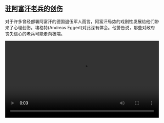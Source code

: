 <!--1631108825000-->
[驻阿富汗老兵的创伤](https://www.dw.com/zh/%E9%A9%BB%E9%98%BF%E5%AF%8C%E6%B1%97%E8%80%81%E5%85%B5%E7%9A%84%E5%88%9B%E4%BC%A4/a-59113809)
------

<p>对于许多曾经部署阿富汗的德国退伍军人而言，阿富汗局势的戏剧性发展给他们带来了心理创伤。埃格特(Andreas Eggert)对此深有体会。他警告说，那些对政府丧失信心的老兵可能走向极端。</small></p><video src="https://tvdownloaddw-a.akamaihd.net/dwtv_video/flv/vdt_zh/2021/bchi210907_001_c09ffbchi_210907_trauma_sd_sor.mp4" controls style="width:100%"></video>
